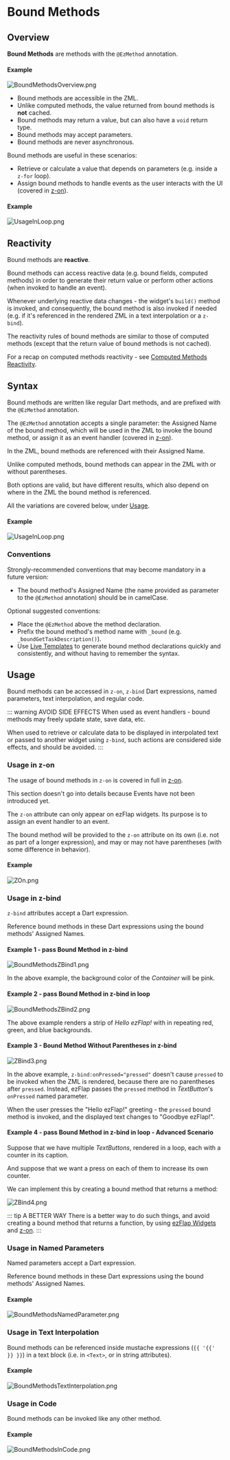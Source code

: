 
# Bound Methods

## Overview
**Bound Methods** are methods with the `@EzMethod` annotation.

#### Example
![BoundMethodsOverview.png](./assets/BoundMethodsOverview.png)

 * Bound methods are accessible in the ZML.
 * Unlike computed methods, the value returned from bound methods is **not** cached.
 * Bound methods may return a value, but can also have a `void` return type.
 * Bound methods may accept parameters.
 * Bound methods are never asynchronous.

Bound methods are useful in these scenarios:
 * Retrieve or calculate a value that depends on parameters (e.g. inside a `z-for` loop).
 * Assign bound methods to handle events as the user interacts with the UI (covered in
   [z-on](/deep-dive/events/events.html#z-on)).

#### Example
![UsageInLoop.png](./assets/UsageInLoop.png)

## Reactivity
Bound methods are **reactive**.

Bound methods can access reactive data (e.g. bound fields, computed methods) in order to generate their return value
or perform other actions (when invoked to handle an event).

Whenever underlying reactive data changes - the widget's `build()` method is invoked, and consequently, the bound
method is also invoked if needed (e.g. if it's referenced in the rendered ZML in a text interpolation or a `z-bind`).

The reactivity rules of bound methods are similar to those of computed methods (except that the return value of bound
methods is not cached).

For a recap on computed methods reactivity - see [Computed Methods Reactivity](/essentials/computed/computed.html#reactivity).


## Syntax
Bound methods are written like regular Dart methods, and are prefixed with the `@EzMethod` annotation.

The `@EzMethod` annotation accepts a single parameter: the Assigned Name of the bound method, which will be used
in the ZML to invoke the bound method, or assign it as an event handler (covered in 
[z-on](/deep-dive/events/events.html#z-on)). 

In the ZML, bound methods are referenced with their Assigned Name.

Unlike computed methods, bound methods can appear in the ZML with or without parentheses.

Both options are valid, but have different results, which also depend on where in the ZML the bound method is
referenced.

All the variations are covered below, under [Usage](#usage).

#### Example
![UsageInLoop.png](./assets/UsageInLoop.png)


### Conventions
Strongly-recommended conventions that may become mandatory in a future version:
 * The bound method's Assigned Name (the name provided as parameter to the `@EzMethod` annotation) should be in camelCase.

Optional suggested conventions:
 * Place the `@EzMethod` above the method declaration.
 * Prefix the bound method's method name with `_bound` (e.g. `_boundGetTaskDescription()`).
 * Use [Live Templates](/tooling/live-templates/live-templates) to generate bound method declarations quickly and
   consistently, and without having to remember the syntax.


## Usage

Bound methods can be accessed in `z-on`, `z-bind` Dart expressions, named parameters, text interpolation, and regular
code.

::: warning AVOID SIDE EFFECTS
When used as event handlers - bound methods may freely update state, save data, etc.

When used to retrieve or calculate data to be displayed in interpolated text or passed to another widget using `z-bind`,
such actions are considered side effects, and should be avoided.
:::

### Usage in z-on

The usage of bound methods in `z-on` is covered in full in [z-on](/deep-dive/events/events.html#z-on).

This section doesn't go into details because Events have not been introduced yet.

The `z-on` attribute can only appear on ezFlap widgets. Its purpose is to assign an event handler to an event.

The bound method will be provided to the `z-on` attribute on its own (i.e. not as part of a longer expression), and
may or may not have parentheses (with some difference in behavior).

#### Example
![ZOn.png](./assets/ZOn.png)


### Usage in z-bind

`z-bind` attributes accept a Dart expression.

Reference bound methods in these Dart expressions using the bound methods' Assigned Names.


#### Example 1 - pass Bound Method in z-bind
![BoundMethodsZBind1.png](./assets/BoundMethodsZBind1.png)

In the above example, the background color of the *Container* will be pink.


#### Example 2 - pass Bound Method in z-bind in loop
![BoundMethodsZBind2.png](./assets/BoundMethodsZBind2.png)

The above example renders a strip of _Hello ezFlap!_ with in repeating red, green, and blue backgrounds.


#### Example 3 - Bound Method Without Parentheses in z-bind
![ZBind3.png](./assets/ZBind3.png)

In the above example, `z-bind:onPressed="pressed"` doesn't cause `pressed` to be invoked when the ZML is rendered,
because there are no parentheses after `pressed`. Instead, ezFlap passes the `pressed` method in _TextButton_'s
`onPressed` named parameter.

When the user presses the "Hello ezFlap!" greeting - the `pressed` bound method is invoked, and the displayed text
changes to "Goodbye ezFlap!".


#### Example 4 - pass Bound Method in z-bind in loop - Advanced Scenario
Suppose that we have multiple _TextButtons_, rendered in a loop, each with a counter in its caption.

And suppose that we want a press on each of them to increase its own counter.

We can implement this by creating a bound method that returns a method:

![ZBind4.png](./assets/ZBind4.png)

::: tip A BETTER WAY
There is a better way to do such things, and avoid creating a bound method that returns a function, by using
[ezFlap Widgets](/core-widgets/core-widgets) and [z-on](/deep-dive/events/events.html#z-on).
:::


### Usage in Named Parameters
Named parameters accept a Dart expression.

Reference bound methods in these Dart expressions using the bound methods' Assigned Names.

#### Example
![BoundMethodsNamedParameter.png](./assets/BoundMethodsNamedParameter.png)


### Usage in Text Interpolation
Bound methods can be referenced inside mustache expressions (`{{ '{{' }} }}`) in a text block (i.e. in `<Text>`, or in
string attributes).

#### Example
![BoundMethodsTextInterpolation.png](./assets/BoundMethodsTextInterpolation.png)


### Usage in Code
Bound methods can be invoked like any other method.

#### Example
![BoundMethodsInCode.png](./assets/BoundMethodsInCode.png)
